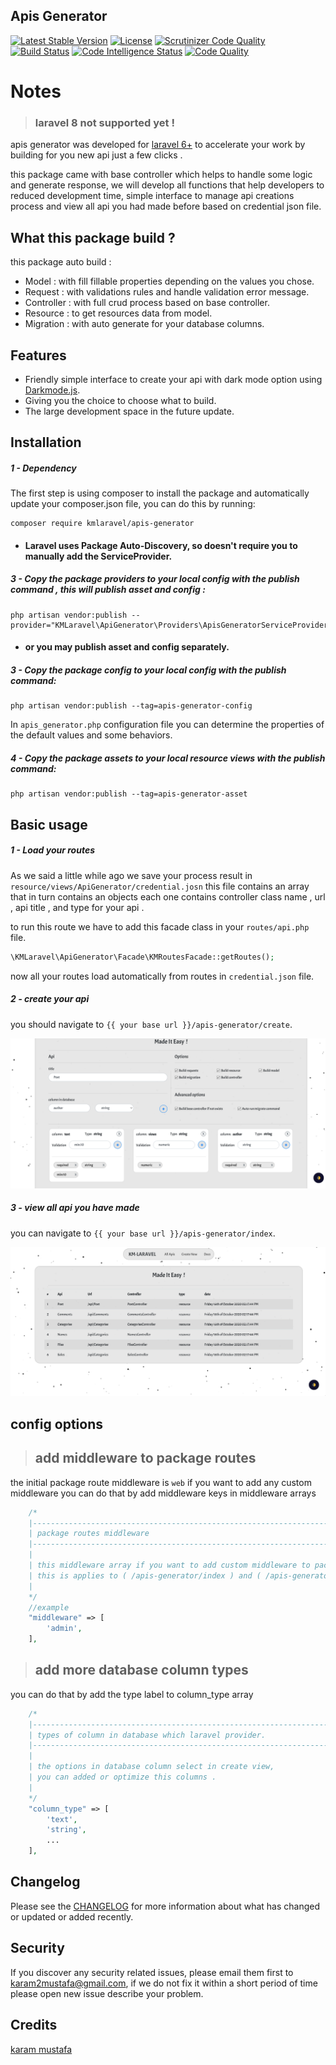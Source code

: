 ## Apis Generator
[![Latest Stable Version](https://poser.pugx.org/kmlaravel/apis-generator/v)](//packagist.org/packages/kmlaravel/apis-generator) 
[![License](https://poser.pugx.org/kmlaravel/apis-generator/license)](//packagist.org/packages/kmlaravel/apis-generator)
[![Scrutinizer Code Quality](https://scrutinizer-ci.com/g/kmlaravel/apis-generator/badges/quality-score.png?b=master)](https://scrutinizer-ci.com/g/kmlaravel/apis-generator/?branch=master)
[![Build Status](https://scrutinizer-ci.com/g/kmlaravel/apis-generator/badges/build.png?b=master)](https://scrutinizer-ci.com/g/kmlaravel/apis-generator/build-status/master)
[![Code Intelligence Status](https://scrutinizer-ci.com/g/kmlaravel/apis-generator/badges/code-intelligence.svg?b=master)](https://scrutinizer-ci.com/code-intelligence)
[![Code Quality](https://www.code-inspector.com/project/14583/score/svg)](https://www.code-inspector.com/project/14583/score/svg)
# Notes 
> ### laravel 8 not supported yet !
>
apis generator was developed for [laravel 6+](http://laravel.com/) to accelerate your
work by building for you new api just a few clicks .

this package came with base controller which helps to handle some logic and generate response,
we will develop all functions that help developers to reduced development time,
simple interface to manage api creations process and view all api you had made before based on credential json file. 

What this package build ?
-------------------------
this package auto build :
- Model : with fill fillable properties depending on the values you chose.
- Request : with validations rules and handle validation error message.
- Controller : with full crud process based on base controller.
- Resource : to get resources data from model.
- Migration : with auto generate for your database columns.

Features
--------
- Friendly simple interface to create your api with dark mode option using [Darkmode.js](https://github.com/sandoche/Darkmode.js).
- Giving you the choice to choose what to build.
- The large development space in the future update.

Installation
------------
##### 1 - Dependency
The first step is using composer to install the package and automatically update your composer.json file, you can do this by running:

```shell
composer require kmlaravel/apis-generator
```
- #### Laravel uses Package Auto-Discovery, so doesn't require you to manually add the ServiceProvider.
##### 3 - Copy the package providers to your local config with the publish command , this will publish asset and config :
```shell
php artisan vendor:publish --provider="KMLaravel\ApiGenerator\Providers\ApisGeneratorServiceProviders"
```
- #### or you may publish asset and config separately.
##### 3 - Copy the package config to your local config with the publish command:
```shell
php artisan vendor:publish --tag=apis-generator-config
```
In `apis_generator.php` configuration file you can determine the properties of the default values and some behaviors.

##### 4 - Copy the package assets to your local resource views with the publish command:
```shell
php artisan vendor:publish --tag=apis-generator-asset
```

Basic usage
-----------
##### 1 - Load your routes
As we said a little while ago we save your process result in `resource/views/ApiGenerator/credential.josn` 
this file contains an array that in turn contains an objects each one contains controller class name , url , api title , and type for your api .

to run this route we have to add this facade class in your `routes/api.php` file.
```php 
\KMLaravel\ApiGenerator\Facade\KMRoutesFacade::getRoutes();
```
now all your routes load automatically from routes in `credential.json` file.
##### 2 - create your api

you should navigate to `{{ your base url }}/apis-generator/create`.

![create_page](assets/create.png)

##### 3 - view all api you have made
you can navigate to `{{ your base url }}/apis-generator/index`.

![index_page](assets/index.png)

config options
----------------
> ## add middleware to package routes
>
the initial package route middleware is `web`
if you want to add any custom middleware you can do that by add middleware keys in middleware arrays
```php
    /*
    |--------------------------------------------------------------------------
    | package routes middleware
    |--------------------------------------------------------------------------
    |
    | this middleware array if you want to add custom middleware to package route,
    | this is applies to ( /apis-generator/index ) and ( /apis-generator/create ).
    |
    */
    //example
    "middleware" => [
        'admin',
    ],
```
> ## add more database column types
>
you can do that by add the type label to column_type array 

```php
    /*
    |--------------------------------------------------------------------------
    | types of column in database which laravel provider.
    |--------------------------------------------------------------------------
    |
    | the options in database column select in create view,
    | you can added or optimize this columns .
    |
    */
    "column_type" => [
        'text',
        'string',
        ...
    ],
```

Changelog
---------
Please see the [CHANGELOG](https://github.com/kmlaravel/apis-generator/blob/master/CHANGELOG.md) for more information about what has changed or updated or added recently.

Security
--------
If you discover any security related issues, please email them first to karam2mustafa@gmail.com, 
if we do not fix it within a short period of time please open new issue describe your problem. 

Credits
-------
[karam mustafa](https://www.linkedin.com/in/karam2mustafa)
